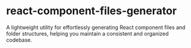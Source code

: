 # react-component-files-generator
A lightweight utility for effortlessly generating React component files and folder structures, helping you maintain a consistent and organized codebase.
